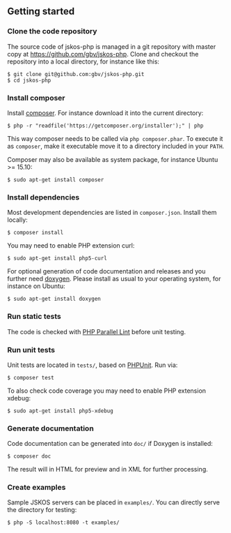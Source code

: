 ## Getting started

### Clone the code repository

The source code of jskos-php is managed in a git repository with master copy
at <https://github.com/gbv/jskos-php>. Clone and checkout the repository into
a local directory, for instance like this:

    $ git clone git@github.com:gbv/jskos-php.git
    $ cd jskos-php

### Install composer

Install [composer](https://getcomposer.org/). For instance download it into
the current directory:

    $ php -r "readfile('https://getcomposer.org/installer');" | php

This way composer needs to be called via `php composer.phar`. To execute it as
`composer`, make it executable move it to a directory included in your `PATH`.

Composer may also be available as system package, for instance Ubuntu >= 15.10:
    
    $ sudo apt-get install composer

### Install dependencies

Most development dependencies are listed in `composer.json`. Install them
locally: 

    $ composer install 

You may need to enable PHP extension curl:

    $ sudo apt-get install php5-curl

For optional generation of code documentation and releases and you further
need [doxygen](http://doxygen.org/). Please install as usual to your operating
system, for instance on Ubuntu:

    $ sudo apt-get install doxygen

### Run static tests

The code is checked with [PHP Parallel Lint](https://github.com/JakubOnderka/PHP-Parallel-Lint) before unit testing.

### Run unit tests

Unit tests are located in `tests/`, based on [PHPUnit](https://phpunit.de/). Run via:

    $ composer test

To also check code coverage you may need to enable PHP extension xdebug:

    $ sudo apt-get install php5-xdebug

### Generate documentation

Code documentation can be generated into `doc/` if Doxygen is installed:

    $ composer doc

The result will in HTML for preview and in XML for further processing.
 
### Create examples

Sample JSKOS servers can be placed in `examples/`. You can directly serve the
directory for testing:

    $ php -S localhost:8080 -t examples/ 

